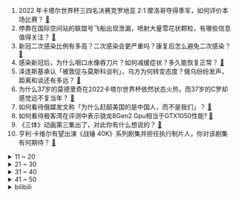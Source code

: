1. 2022 年卡塔尔世界杯三四名决赛克罗地亚 2:1 摩洛哥夺得季军，如何评价本场比赛？ [:link:](https://www.zhihu.com/question/572923228)
2. 停靠在国际空间站的联盟号飞船出现泄漏，喷射大量雪花状颗粒，有哪些信息值得关注？ [:link:](https://www.zhihu.com/question/572680316)
3. 新冠二次感染比例有多高？二次感染会更严重吗？康复后怎么避免二次感染？ [:link:](https://www.zhihu.com/question/571831184)
4. 感染新冠后，为什么咽口水像吞刀片？如何减缓症状？多久能恢复正常？ [:link:](https://www.zhihu.com/question/572830688)
5. 泽连斯基承认「被敦促与莫斯科谈判」，乌方为何转变态度？俄乌纷纷发声，距离和谈还有多远？ [:link:](https://www.zhihu.com/question/572896406)
6. 为什么37岁的莫德里奇在2022卡塔尔世界杯依然状态火热，而37岁的C罗却感觉远不复当年？ [:link:](https://www.zhihu.com/question/571829549)
7. 如何看待俄媒发文称「为什么赶超美国的是中国人，而不是我们」？ [:link:](https://www.zhihu.com/question/572695500)
8. 如何看待极客湾在评测中表示骁龙8Gen2 Gpu相当于GTX1050性能? [:link:](https://www.zhihu.com/question/572119616)
9. 《三体》动画第三集出了，对此你有什么想说的？ [:link:](https://www.zhihu.com/question/572842798)
10. 亨利·卡维尔有望出演《战锤 40K》系列剧集并担任执行制片人，你对该剧集有何期待？ [:link:](https://www.zhihu.com/question/572659060)
<details>
<summary>11 ~ 20</summary>

11. 至今为止，台式机显卡中有哪些“神卡”? [:link:](https://www.zhihu.com/question/565027264)
12. 世界杯半决赛左腿不适，梅西缺席阿根廷训练，决赛梅西能首发吗？目前的伤势会影响决赛发挥吗？ [:link:](https://www.zhihu.com/question/572639617)
13. 如何看待某某某获得《一年一度喜剧大赛》第二季年度喜剧小队冠军？ [:link:](https://www.zhihu.com/question/572910680)
14. 浙江全省各级党政机关、企事业单位带头，不再查验核酸阴性证明，哪些信息值得关注？ [:link:](https://www.zhihu.com/question/572862694)
15. 如何看待阿凡达2内地票房远远不及预期，最终可能不过10亿元人民币？ [:link:](https://www.zhihu.com/question/572758039)
16. 卡塔尔世界杯决赛阿根廷和法国将争夺队史第 3 冠，你看好哪支球队夺冠？ [:link:](https://www.zhihu.com/question/572409149)
17. 基层医疗实录「5 万人的小镇仅 8 名医生 」，如何缓解基层医疗防疫压力过大、资源紧张现状？ [:link:](https://www.zhihu.com/question/572668954)
18. 发烧的时候吃黄桃罐头为什么就会感觉好很多？ [:link:](https://www.zhihu.com/question/265788326)
19. 湖南初二少年刺伤霸凌者被羁押 336 天，获无罪后申请国家赔偿近 330 万元，还有哪些信息值得关注？ [:link:](https://www.zhihu.com/question/572289170)
20. 谷歌拒绝置顶正确国歌，外交部表态「互联网企业不应任错误信息传播，误导民众」，如何评价谷歌等企业的行为？ [:link:](https://www.zhihu.com/question/572708528)
</details>
<details>
<summary>21 ~ 30</summary>

21. 为何足球比赛不取消乌龙球？ [:link:](https://www.zhihu.com/question/572502002)
22. 优秀的人到底是什么样子？ [:link:](https://www.zhihu.com/question/310941297)
23. 如果让你挑选四部游戏代表 2022 年游戏圈，你会做作何选择？ [:link:](https://www.zhihu.com/question/572311585)
24. 如何评价《财阀家的小儿子》第 12 集？ [:link:](https://www.zhihu.com/question/572745622)
25. 如何评价《一年一度喜剧大赛》第二季第十二期中少爷和我的作品《警察和我之蛇我其谁》？ [:link:](https://www.zhihu.com/question/572909981)
26. 你每年一般读多少本书，都有哪些新体会？ [:link:](https://www.zhihu.com/question/572674926)
27. 如何评价《一年一度喜剧大赛》第二季第十二期中某某某的作品《再见老张》？ [:link:](https://www.zhihu.com/question/572909883)
28. 人类的未来会怎么样？ [:link:](https://www.zhihu.com/question/372891182)
29. 两部门印发血站新冠病毒感染防控工作指引，删除密接者、次密接者等暂缓献血有关内容，还有哪些信息值得关注？ [:link:](https://www.zhihu.com/question/572892741)
30. 如何理解电影《有话好好说》？ [:link:](https://www.zhihu.com/question/31152178)
</details>
<details>
<summary>31 ~ 40</summary>

31. 英伟达rtx40系显卡会开启8k游戏纪元吗？ [:link:](https://www.zhihu.com/question/549265809)
32. 考研如期举行，或迎来首次全国大规模异地借考，如何实现？面临哪些挑战？ [:link:](https://www.zhihu.com/question/572086497)
33. OPPO 投入 100 亿元为一加全方位护航，未来的手机竞争格局会怎样发展？ [:link:](https://www.zhihu.com/question/572871384)
34. 湖南的辣和四川的辣最大的区别是什么？ [:link:](https://www.zhihu.com/question/570464073)
35. 中央空调和普通空调的差别是什么？现在的中央空调技术已经发展到什么程度了？ [:link:](https://www.zhihu.com/question/572543578)
36. 如何看待现在互联网之下「人人都是创作者」？现在全职做自媒体合适吗？ [:link:](https://www.zhihu.com/question/572725490)
37. 哪些时尚潮流元素因足球文化而起？ [:link:](https://www.zhihu.com/question/571643538)
38. 有哪些“百试不爽”，提高思考深度的思维模型？ [:link:](https://www.zhihu.com/question/431330002)
39. 世贸组织对美进行第 15 次贸易政策审议，商务部称已向美方提出 312 个书面问题，透露了哪些信息？ [:link:](https://www.zhihu.com/question/572910884)
40. 你理想中的游戏是什么样的，如果说你自己设计游戏，你有没有什么新颖的想法？ [:link:](https://www.zhihu.com/question/393339114)
</details>
<details>
<summary>41 ~ 50</summary>

41. 第四届海南岛国际电影节 「金椰奖」入围片单出炉，大家更看好哪一部？ [:link:](https://www.zhihu.com/question/572745435)
42. 现在买带AV1编码的显卡是不是Intel Arc的卡性价比最高? [:link:](https://www.zhihu.com/question/569975381)
43. 20 万左右可以买辆什么样的 SUV? [:link:](https://www.zhihu.com/question/38726225)
44. 世界杯决赛罚点球的球员压力有多大？ [:link:](https://www.zhihu.com/question/40870210)
45. 带队征战世界杯获得一次亚军，一次季军，如何评价莫德里奇的历史地位？ [:link:](https://www.zhihu.com/question/572934868)
46. 日防卫省宣称俄 2 架轰炸机朝日本领空飞行，日空自战机紧急升空，这释放了什么信号？ [:link:](https://www.zhihu.com/question/572645315)
47. 商丘妇幼保健院 4885 份出生证被盗案告破，系内部人员监守自盗，涉及亲生亲卖，如何看待这一案件？ [:link:](https://www.zhihu.com/question/572750416)
48. 22-23 赛季 NBA掘金 108:126 湖人，如何评价这场比赛？ [:link:](https://www.zhihu.com/question/572831095)
49. 女子教育孩子引不满被公公抡凳子砸，称「多次被公公家暴」，当地妇联已介入，如何看待此事件？ [:link:](https://www.zhihu.com/question/572651222)
50. C 罗在 2022 年卡塔尔世界杯的表现不佳可能是什么原因导致？ [:link:](https://www.zhihu.com/question/572238250)
</details><details>
<summary>bilibili</summary>

1. 给这支足球队送完外卖，我崩溃了。 [:link:](//www.bilibili.com/video/BV1JV4y1A7NZ)
2. 爆炸了！这期真的爆炸了！！！ [:link:](//www.bilibili.com/video/BV1gG4y1g7f7)
3. 吃了这块“来路不明”的牛肉，我感觉我被梅西骗了【凭啥这么贵48-El Bodegon】 [:link:](//www.bilibili.com/video/BV1F44y1Z71q)
4. 中国民族服装，气势不能输 [:link:](//www.bilibili.com/video/BV14W4y1u7bP)
5. 羊村（4） [:link:](//www.bilibili.com/video/BV1NG4y1J7wL)
6. 【时代少年团】《光环中的少年——“象限”》（下） [:link:](//www.bilibili.com/video/BV18K411r78s)
7. 密室员工:“听说你不害怕” [:link:](//www.bilibili.com/video/BV1ne4y1M7Yh)
8. bobo最洋气｜世界杯球星合辑-梅西&内马尔 [:link:](//www.bilibili.com/video/BV13K411z7gb)
9. b 站 热 度 年 度 总 结 ☆【禁止套娃2022】 [:link:](//www.bilibili.com/video/BV1BD4y187x6)
10. 就是这个让我历劫的蛋糕，奶奶要把我轰出去，但是它真的很完美，哈哈哈哈 [:link:](//www.bilibili.com/video/BV1C44y1U77d)
<details>
<summary>11 ~ 20</summary>

11. 为什么我们的三观这么正？原来以前从广告就开始熏陶了！ [:link:](//www.bilibili.com/video/BV1pA41197Ja)
12. 短短10分钟，我的女神抓马了一生！ [:link:](//www.bilibili.com/video/BV1jK411r7xo)
13. 世界神话地图，看看除了中国龙，你还认识多少传说生物？ [:link:](//www.bilibili.com/video/BV1SR4y1y7Kf)
14. 「真理之律者」Armed Angel ( ᗜ ˰ ᗜ ) （原创曲） [:link:](//www.bilibili.com/video/BV1sG411P7Js)
15. 《崩坏3》动画短片「一种很新的甲方」（ ᗜ ‸ ᗜ ） [:link:](//www.bilibili.com/video/BV1tA41197KM)
16. 贵  阳  黑  帮 [:link:](//www.bilibili.com/video/BV1Mv4y19771)
17. 你管这叫火腿肠？！！！ [:link:](//www.bilibili.com/video/BV1MG411K74z)
18. 人生如戏，戏如人生！ [:link:](//www.bilibili.com/video/BV1tv4y197P5)
19. NCT DREAM《Candy》MV [:link:](//www.bilibili.com/video/BV1w44y1Z7Dm)
20. “你睡不着，因为周围有怪物在游荡。”【我的世界/怪物全员手书】 [:link:](//www.bilibili.com/video/BV1BP4y1D763)
</details>
<details>
<summary>21 ~ 30</summary>

21. 怎么这么可爱呀，搞笑卷猫 [:link:](//www.bilibili.com/video/BV1DP4y1q7Hz)
22. “从放羊娃到国家队队长，37岁的他全场打满120分钟！” [:link:](//www.bilibili.com/video/BV1MA41197qw)
23. 【warma】我尝试学习交朋友 [:link:](//www.bilibili.com/video/BV1nG411P7hf)
24. 好心人将淡水鱼放生大海，我谢谢你全家哦 [:link:](//www.bilibili.com/video/BV14e411w79e)
25. 《原神》流浪者手书「彷徨在那无可奈何的夜」 [:link:](//www.bilibili.com/video/BV1TP4y1Q72x)
26. 每秒最高2400转！大自然进化出来的“马达”有多牛？ [:link:](//www.bilibili.com/video/BV1gR4y1k7F7)
27. 什么？！原来做美人鱼还要考证 [:link:](//www.bilibili.com/video/BV1uR4y1k7nw)
28. 连环整蛊一天女朋友后，她直接疯了！！！ [:link:](//www.bilibili.com/video/BV1Hg411E7ZR)
29. 探秘卡塔尔土豪邮轮自助餐！¥9000一张船票，能吃回本吗？ [:link:](//www.bilibili.com/video/BV14D4y187W6)
30. “他们  是每个男人的终极梦想！” [:link:](//www.bilibili.com/video/BV15R4y1k7Z6)
</details>
<details>
<summary>31 ~ 40</summary>

31. 听说你们想看我穿渔网？ [:link:](//www.bilibili.com/video/BV12M411U73Y)
32. 《明日方舟》EP - Flame Shadow [:link:](//www.bilibili.com/video/BV1Ev4y1978y)
33. 随机抓up主来玩游戏，你猜有谁？ [:link:](//www.bilibili.com/video/BV1Ee4y1K7Vm)
34. 《崩坏3》过场动画——「重逢」 [:link:](//www.bilibili.com/video/BV1u8411p7UQ)
35. 当我坐不同交通工具时 我在想什么 [:link:](//www.bilibili.com/video/BV1WV4y1A7JL)
36. 一咬就爆裂的红烧肉 [:link:](//www.bilibili.com/video/BV1xe411w7e8)
37. 终了！荡气回肠！水浒传结局好在哪儿？《水浒传》P50 [:link:](//www.bilibili.com/video/BV1e24y1D7qt)
38. （这也能解说？！）印尼功夫足球！阿根廷法国也就图一乐 [:link:](//www.bilibili.com/video/BV1A44y1Z7np)
39. 喉咙不舒服，咳嗽，试试这么按！ [:link:](//www.bilibili.com/video/BV1Pg411n7P9)
40. 你爸穿衣服挺潮的hhhh [:link:](//www.bilibili.com/video/BV1C44y1U7AV)
</details>
<details>
<summary>41 ~ 50</summary>

41. “蓝朋友”变“男朋友”，这有一个甜甜的故事请查收～ [:link:](//www.bilibili.com/video/BV17K41167pN)
42. 90%的顾客一结账就后悔！亲身体验卡塔尔黄金牛排 [:link:](//www.bilibili.com/video/BV1bv4y197u6)
43. 带着我  永远地复习下去...... [:link:](//www.bilibili.com/video/BV1CP4y1D7tV)
44. 整蛊！假装给女友买东西时出车祸骨折？再不小心尿在轮椅上…她会心疼吗？ [:link:](//www.bilibili.com/video/BV18K411z7EQ)
45. 3元的自热盒饭，你敢吃吗？里面都是些什么东西？ [:link:](//www.bilibili.com/video/BV1A44y1U7t4)
46. 徐峥新片《射门》，拍了一种很新的“职业”足球赛 [:link:](//www.bilibili.com/video/BV1XG411K75G)
47. 当所有人放学急着回家的时候，只有她在规划惠阳县的未来。 [:link:](//www.bilibili.com/video/BV1cd4y1v7vd)
48. B站2022年度弹幕，两个字 [:link:](//www.bilibili.com/video/BV1hv4y197fB)
49. 《生命之摇》奉上 [:link:](//www.bilibili.com/video/BV1ng411E788)
50. 是不是社恐当了老师也会变成社牛？ [:link:](//www.bilibili.com/video/BV1mM411U7C3)
</details>
<details>
<summary>51 ~ 60</summary>

51. 一颗茶叶蛋敢卖3000块？这难道是仙丹？ [:link:](//www.bilibili.com/video/BV1rv4y1Q7mW)
52. 轻 松 拿 捏 二 次 元 [:link:](//www.bilibili.com/video/BV1xV4y1A7Ck)
53. 沉浸式创作中…… [:link:](//www.bilibili.com/video/BV1rA41197gS)
54. 【纯黑】《战神：诸神黄昏》战神难度无伤攻略解说 第七期 [:link:](//www.bilibili.com/video/BV1nG4y1g7v9)
55. 破记录的蟹王蟹后，一只一斤多，掀开蟹盖的那一刻我破防了 [:link:](//www.bilibili.com/video/BV1sM411U7wK)
56. 病毒给我家留下的天选做饭喵？（赠送可口妹咪 [:link:](//www.bilibili.com/video/BV14d4y1v731)
57. 小火车查尔斯 [:link:](//www.bilibili.com/video/BV1JG4y1g7bQ)
58. 《食神》超级无敌海景佛跳墙，穷小伙斥资2000元复刻出来了 [:link:](//www.bilibili.com/video/BV1T14y1N7iK)
59. 典 藏 版 皮 肤 [:link:](//www.bilibili.com/video/BV14g411E74D)
60. 让你发烧 不是让你发烧 [:link:](//www.bilibili.com/video/BV1jG4y1g7mS)
</details>
<details>
<summary>61 ~ 70</summary>

61. 压力怪给老子死 [:link:](//www.bilibili.com/video/BV19R4y1r73j)
62. 热搜上令人毛骨悚然的“一碗豆面”事件，藏着多少年轻人的噩梦 [:link:](//www.bilibili.com/video/BV1ag411E7Ft)
63. 国王当众灌肠、贵妇头顶养蛆，欧洲最想删掉的肮脏历史是什么样的？ [:link:](//www.bilibili.com/video/BV1xv4y1972f)
64. 周淑怡竟然向我提出这种请求！？ [:link:](//www.bilibili.com/video/BV1Wd4y1v7um)
65. 【花小烙】古人晚上为什么要打更？ [:link:](//www.bilibili.com/video/BV1i14y1N7Hs)
66. 【原神手书】流浪者「释 迦 殿 下」 [:link:](//www.bilibili.com/video/BV1De411w7oh)
67. 【散人】国产校园恐怖《黑羊》 学校里的秘密（已更新至P3） [:link:](//www.bilibili.com/video/BV1se411w7fr)
68. 冒牌货？卡塔尔小王子火了，让我们来研究一下他的身世 [:link:](//www.bilibili.com/video/BV1f24y1S7sN)
69. 【鞠婧祎】Be My Poi舞台pv 30秒绝美ending直拍 [:link:](//www.bilibili.com/video/BV1JV4y1A7aG)
70. 对话卡梅隆，《阿凡达2》担得起“救市之作”的名号吗？ [:link:](//www.bilibili.com/video/BV1q24y1D7RE)
</details>
<details>
<summary>71 ~ 80</summary>

71. 在欧洲农村吃席，猪血肠炖酸菜堪比东北杀猪菜，村民邀我现场尬舞 [:link:](//www.bilibili.com/video/BV188411p7HM)
72. 【连续7天只吃垃圾食品】我的身体发生了什么变化！ [:link:](//www.bilibili.com/video/BV1x14y1N7QE)
73. 校花居然想吃我做的饭！她肯定是想找个长期饭票！！ [:link:](//www.bilibili.com/video/BV1fM411U74b)
74. “ 无 所 谓 ，我 会 出 手 ” [:link:](//www.bilibili.com/video/BV1jP4y1D7ZZ)
75. 【怒九】艺术就是_ _！来看赛博画画！ [:link:](//www.bilibili.com/video/BV1Tv4y197Lh)
76. 《猫咪公寓2》公测主题曲 | 平凡的一天 猫岛篇 [:link:](//www.bilibili.com/video/BV1D44y1U76o)
77. 12岁女孩打赏主播1万2后遭拉黑，百万粉丝赚多少钱？【慧小媛】 [:link:](//www.bilibili.com/video/BV18A411978b)
78. 骑行去漠河，河流冰封天寒地冻，找到一个废弃房子还有炕睡太棒了 [:link:](//www.bilibili.com/video/BV1He4y1M7c3)
79. 杭州港式自助餐，仨战士虾饺狂炫十几笼！ [:link:](//www.bilibili.com/video/BV1F8411p7rP)
80. ⚡实 验 逝 不 妙 曲⚡ [:link:](//www.bilibili.com/video/BV1C44y1U7Nb)
</details>
<details>
<summary>81 ~ 90</summary>

81. 什么姿势的布洛芬效果好啊 [:link:](//www.bilibili.com/video/BV1WW4y1u7V5)
82. 我的身体有多神奇！？？ [:link:](//www.bilibili.com/video/BV1Lg411E7Tp)
83. 《新概念思考方式》 [:link:](//www.bilibili.com/video/BV13e4y1K7VT)
84. 当我第九次尝试rap [:link:](//www.bilibili.com/video/BV1XD4y187Gh)
85. 当我生病时 [:link:](//www.bilibili.com/video/BV1vG411K7vq)
86. 辛勤的白细胞 [:link:](//www.bilibili.com/video/BV1De411w7At)
87. 这小子好像有了心上人？（谁来告诉他夹竹桃有毒啊！！！） [:link:](//www.bilibili.com/video/BV1HV4y1A79f)
88. 硬核演唱！《骑在银龙的背上》“来！起飞吧” [:link:](//www.bilibili.com/video/BV1514y1N7jP)
89. 雨 林 神 兽 [:link:](//www.bilibili.com/video/BV1T8411p7zY)
90. 张元英+申有娜+赵美延 2022歌谣大祝祭高清舞台 [:link:](//www.bilibili.com/video/BV1N84y1b7vT)
</details>
<details>
<summary>91 ~ 100</summary>

91. 重新认识一下，我叫刻晴，不是花瓶！ [:link:](//www.bilibili.com/video/BV138411p7nA)
92. “小时候是真没看懂...” [:link:](//www.bilibili.com/video/BV1xV4y1A7fE)
93. 《钢岚》首曝PV公布 - “那就地狱中见了，老朋友” [:link:](//www.bilibili.com/video/BV1iV4y1w7AL)
94. 我们可能要告别配音了 [:link:](//www.bilibili.com/video/BV1ZR4y1r7t1)
95. 博士生5千元造了辆8轮的士 儿子们再也不怕迟到了 [:link:](//www.bilibili.com/video/BV1W14y1N7Jh)
96. 旅行者：散兵？儿砸！【原神动画】 [:link:](//www.bilibili.com/video/BV1RG4y1u7np)
97. 我的「本我」和「超我」在打架... [:link:](//www.bilibili.com/video/BV18K411r7ad)
98. 如何成为天选之人拥有新冠超级抗体？！据了解全球只有4个… [:link:](//www.bilibili.com/video/BV1HK411r7EF)
99. 小组期末作业之 鸡蛋卷 - 鸡蛋保护装置（高空版） [:link:](//www.bilibili.com/video/BV1g14y1T74a)
100. 墨子：看我的降魔阵法！ [:link:](//www.bilibili.com/video/BV1Vg411E7bp)
</details></details>